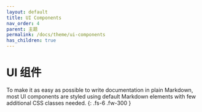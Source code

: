 ```yaml
---
layout: default
title: UI Components
nav_order: 4
parent: 主题
permalink: /docs/theme/ui-components
has_children: true
---
```


# UI 组件

To make it as easy as possible to write documentation in plain Markdown, most UI components are styled using default Markdown elements with few additional CSS classes needed.
{: .fs-6 .fw-300 }
